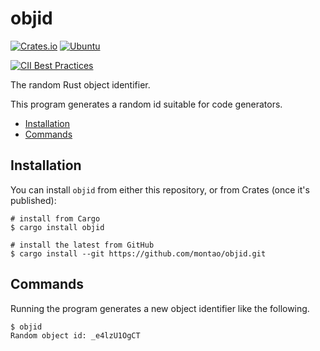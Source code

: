 # objid

[![Crates.io](https://img.shields.io/crates/v/objid.svg)](https://crates.io/crates/objid) [![Ubuntu](https://github.com/montao/objid/actions/workflows/rust.yml/badge.svg)](https://github.com/montao/objid/actions/workflows/rust.yml)

[![CII Best Practices](https://bestpractices.coreinfrastructure.org/projects/3877/badge)](https://bestpractices.coreinfrastructure.org/projects/3877)

The random Rust object identifier.

This program generates a random id suitable for code generators. 

* [Installation](#installation)
* [Commands](#commands)

## Installation

You can install `objid` from either this repository, or from Crates (once it's published):

```shell
# install from Cargo
$ cargo install objid

# install the latest from GitHub
$ cargo install --git https://github.com/montao/objid.git
```

## Commands

Running the program generates a new object identifier like the following. 

```shell
$ objid
Random object id: _e4lzU1OgCT
```
